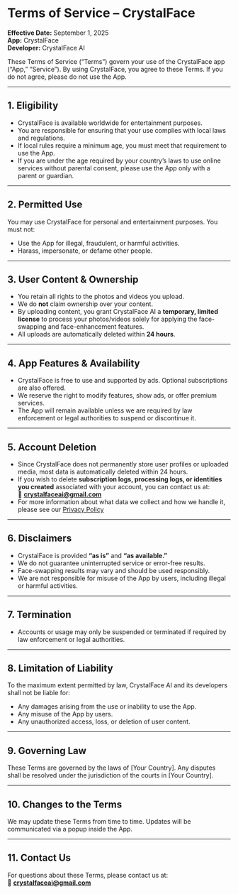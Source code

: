 # Terms of Service – CrystalFace
**Effective Date:** September 1, 2025  
**App:** CrystalFace  
**Developer:** CrystalFace AI

These Terms of Service (“Terms”) govern your use of the CrystalFace app (“App,” “Service”). By using CrystalFace, you agree to these Terms. If you do not agree, please do not use the App.

---

## 1. Eligibility

- CrystalFace is available worldwide for entertainment purposes.  
- You are responsible for ensuring that your use complies with local laws and regulations.  
- If local rules require a minimum age, you must meet that requirement to use the App.  
- If you are under the age required by your country’s laws to use online services without parental consent, please use the App only with a parent or guardian.

---

## 2. Permitted Use

You may use CrystalFace for personal and entertainment purposes. You must not:

- Use the App for illegal, fraudulent, or harmful activities.  
- Harass, impersonate, or defame other people.

---

## 3. User Content & Ownership

- You retain all rights to the photos and videos you upload.  
- We do **not** claim ownership over your content.  
- By uploading content, you grant CrystalFace AI a **temporary, limited license** to process your photos/videos solely for applying the face-swapping and face-enhancement features.  
- All uploads are automatically deleted within **24 hours**.  

---

## 4. App Features & Availability

- CrystalFace is free to use and supported by ads. Optional subscriptions are also offered.  
- We reserve the right to modify features, show ads, or offer premium services.  
- The App will remain available unless we are required by law enforcement or legal authorities to suspend or discontinue it.  

---

## 5. Account Deletion

- Since CrystalFace does not permanently store user profiles or uploaded media, most data is automatically deleted within 24 hours.  
- If you wish to delete **subscription logs, processing logs, or identities you created** associated with your account, you can contact us at:  
  📧 **crystalfaceai@gmail.com**  
- For more information about what data we collect and how we handle it, please see our [Privacy Policy](privacy_policy.md)  

---

## 6. Disclaimers

- CrystalFace is provided **“as is”** and **“as available.”**  
- We do not guarantee uninterrupted service or error-free results.  
- Face-swapping results may vary and should be used responsibly.  
- We are not responsible for misuse of the App by users, including illegal or harmful activities.  

---

## 7. Termination

- Accounts or usage may only be suspended or terminated if required by law enforcement or legal authorities.

---

## 8. Limitation of Liability

To the maximum extent permitted by law, CrystalFace AI and its developers shall not be liable for:

- Any damages arising from the use or inability to use the App.  
- Any misuse of the App by users.  
- Any unauthorized access, loss, or deletion of user content.

---

## 9. Governing Law

These Terms are governed by the laws of [Your Country]. Any disputes shall be resolved under the jurisdiction of the courts in [Your Country].

---

## 10. Changes to the Terms

We may update these Terms from time to time. Updates will be communicated via a popup inside the App.

---

## 11. Contact Us

For questions about these Terms, please contact us at:  
📧 **crystalfaceai@gmail.com**
